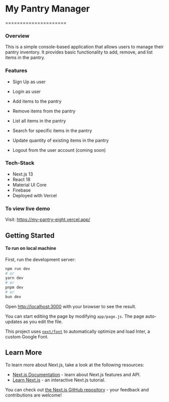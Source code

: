 # My Pantry Manager
=====================

### Overview
This is a simple console-based application that allows users to manage their pantry inventory. It provides basic functionality
to add, remove, and list items in the pantry.

### Features
- Sign Up as user
- Login as user
- Add items to the pantry
- Remove items from the pantry
- List all items in the pantry
- Search for specific items in the pantry
- Update quantity of existing items in the pantry


- Logout from the user account (coming soon)

### Tech-Stack
- Next.js 13
- React 18
- Material UI Core
- Firebase
- Deployed with Vercel


### To view live demo
Visit: https://my-pantry-eight.vercel.app/




## Getting Started
#### To run on local machine

First, run the development server:

```bash
npm run dev
# or
yarn dev
# or
pnpm dev
# or
bun dev
```

Open [http://localhost:3000](http://localhost:3000) with your browser to see the result.

You can start editing the page by modifying `app/page.js`. The page auto-updates as you edit the file.

This project uses [`next/font`](https://nextjs.org/docs/basic-features/font-optimization) to automatically optimize and load Inter, a custom Google Font.

## Learn More

To learn more about Next.js, take a look at the following resources:

- [Next.js Documentation](https://nextjs.org/docs) - learn about Next.js features and API.
- [Learn Next.js](https://nextjs.org/learn) - an interactive Next.js tutorial.

You can check out [the Next.js GitHub repository](https://github.com/vercel/next.js/) - your feedback and contributions are welcome!

